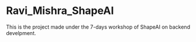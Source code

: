 # Ravi_Mishra_ShapeAI
This is the project made under the 7-days workshop of ShapeAI on backend develpment.
